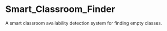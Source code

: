 # Smart_Classroom_Finder
A smart classroom availability detection system for finding empty classes.
